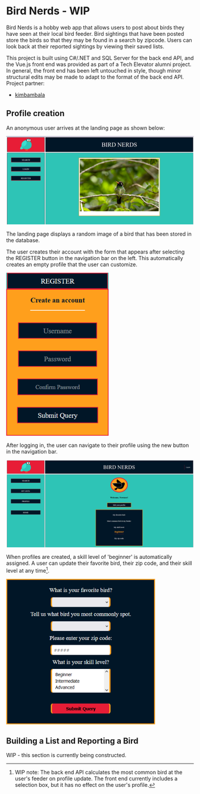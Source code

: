 # Bird Nerds - WIP

Bird Nerds is a hobby web app that allows users to post about birds they have seen at their local bird feeder. Bird sightings that have been posted store the birds so that they may be found in a search by zipcode. Users can look back at their reported sightings by viewing their saved lists.

This project is built using C#/.NET and SQL Server for the back end API, and the Vue.js front end was provided as part of a Tech Elevator alumni project. In general, the front end has been left untouched in style, though minor structural edits may be made to adapt to the format of the back end API. Project partner:
- [kimbambala](https://github.com/kimbambala)

## Profile creation
An anonymous user arrives at the landing page as shown below:

<img 
    alt="Screenshot of the landing page. The landing page is split into four quadrants: top left is the Bird Nerd logo. Top right is the app title 'BIRD NERDS'. The bottom left is a navigation bar consisting of a search button, a login button, a register button. The bottom right, taking up the majority of the screen, is an image of a bird." 
    src="./screenshots/landing_page.png" 
    width=700 
/>

The landing page displays a random image of a bird that has been stored in the database.

The user creates their account with the form that appears after selecting the REGISTER button in the navigation bar on the left. This automatically creates an empty profile that the user can customize.

<img 
    alt="Screenshot of the registration form that generates after selecting the REGISTER button" 
    src="./screenshots/registration_box.png" 
    width=275 
/>

After logging in, the user can navigate to their profile using the new button in the navigation bar.

<img 
    alt="Screenshot of the profile page. The web page is identical in structure to the landing page (though the buttons in the navigation bar for a logged in user consist of 'SEARCH', 'MY LISTS', 'PROFILE', and 'HOME'). In the bottom right, taking up the majority of the screen, is the profile page, consisting of a welcome message to the logged in user, a button labeled 'Edit your profile', and a table that lists four items: 'My favorite bird', 'Most common bird at my feeder', 'My skill level', and 'My zip code'. All items other than 'My skill level' have blank entries because a new user has just viewed their profile for the first time." 
    src="./screenshots/profile_page.png" 
    width=700
/>

When profiles are created, a skill level of 'beginner' is automatically assigned. A user can update their favorite bird, their zip code, and their skill level at any time[^1].

<img
    alt="Screenshot of profile update form. Four questions: 1) What is your favorite bird? 2) Tell us what you most commonly spot. 3) Please enter your zip code: 4) What is your skill level? (Beginner, Intermediate, Advanced)"
    src="./screenshots/update_profile_form.png"
    width=400
/>

[^1]:WIP note: The back end API calculates the most common bird at the user's feeder on profile update. The front end currently includes a selection box, but it has no effect on the user's profile.

## Building a List and Reporting a Bird
WIP - this section is currently being constructed.